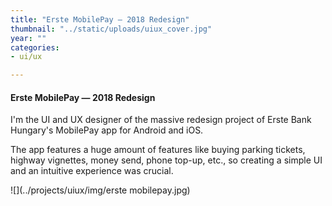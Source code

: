 ```yaml
---
title: "Erste MobilePay — 2018 Redesign"
thumbnail: "../static/uploads/uiux_cover.jpg"
year: ""
categories:
- ui/ux

---
```

#### Erste MobilePay — 2018 Redesign

I'm the UI and UX designer of the massive redesign project of Erste Bank Hungary's MobilePay app for Android and iOS.

The app features a huge amount of features like buying parking tickets, highway vignettes, money send, phone top-up, etc., so creating a simple UI and an intuitive experience was crucial.

![](../projects/uiux/img/erste mobilepay.jpg)